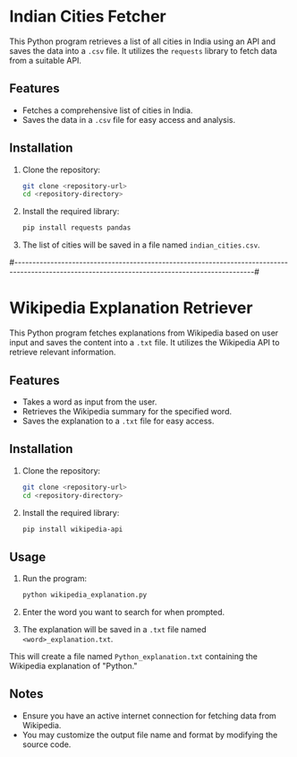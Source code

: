 # Indian Cities Fetcher

This Python program retrieves a list of all cities in India using an API and saves the data into a `.csv` file. It utilizes the `requests` library to fetch data from a suitable API.

## Features

- Fetches a comprehensive list of cities in India.
- Saves the data in a `.csv` file for easy access and analysis.

## Installation

1. Clone the repository:
   ```bash
   git clone <repository-url>
   cd <repository-directory>
   ```

2. Install the required library:
   ```bash
   pip install requests pandas
   ```

2. The list of cities will be saved in a file named `indian_cities.csv`.

#------------------------------------------------------------------------------------------------------------------------------------------------#
# Wikipedia Explanation Retriever

This Python program fetches explanations from Wikipedia based on user input and saves the content into a `.txt` file. It utilizes the Wikipedia API to retrieve relevant information.

## Features

- Takes a word as input from the user.
- Retrieves the Wikipedia summary for the specified word.
- Saves the explanation to a `.txt` file for easy access.

## Installation

1. Clone the repository:
   ```bash
   git clone <repository-url>
   cd <repository-directory>
   ```

2. Install the required library:
   ```bash
   pip install wikipedia-api
   ```

## Usage

1. Run the program:
   ```bash
   python wikipedia_explanation.py
   ```

2. Enter the word you want to search for when prompted.

3. The explanation will be saved in a `.txt` file named `<word>_explanation.txt`.


This will create a file named `Python_explanation.txt` containing the Wikipedia explanation of "Python."

## Notes

- Ensure you have an active internet connection for fetching data from Wikipedia.
- You may customize the output file name and format by modifying the source code.
